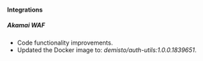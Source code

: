 #### Integrations

##### Akamai WAF
- Code functionality improvements.
- Updated the Docker image to: *demisto/auth-utils:1.0.0.1839651*.